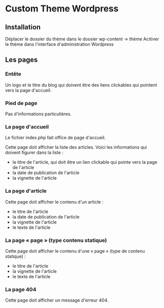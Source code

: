 # Custom Theme Wordpress

## Installation
Déplacer le dossier du thème dans le dossier wp-content -> thème 
Acitiver le thème dans l'interface d'administration Wordpress

## Les pages

### Entête

Un logo et le titre du blog qui doivent être des liens clickables qui pointent vers la page d'accueil.

### Pied de page

Pas d'informations particulières.

### La page d'accueil

Le fichier index.php fait office de page d'accueil.

Cette page doit afficher la liste des articles.
Voici les informations qui doivent figurer dans la liste :

- le titre de l'article, qui doit être un lien clickable qui pointe vers la page de l'article
- la date de publication de l'article
- la vignette de l'article

### La page d'article

Cette page doit afficher le contenu d'un article :

- le titre de l'article
- la date de publication de l'article
- la vignette de l'article
- le texte de l'article

### La page « page » (type contenu statique)

Cette page doit afficher le contenu d'une « page » (type de contenu statique) :

- le titre de l'article
- la vignette de l'article
- le texte de l'article

### La page 404

Cette page doit afficher un message d'erreur 404.
